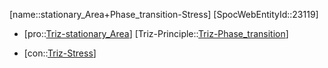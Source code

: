 ﻿---
type: TrizContradiction
aliases:
- stationary_Area+Phase_transition-Stress
license: CC BY-SA 4.0
copyright: https://github.com/SpocWeb
IsDeleted: false
IsReadOnly: false
Confidential: public
tags: 
- Triz/Contradiction
---
[name::stationary_Area+Phase_transition-Stress]
[SpocWebEntityId::23119]
+ [pro::[Triz-stationary_Area](tech/Triz/Parameter/Triz-stationary_Area.md)]
[Triz-Principle::[Triz-Phase_transition](tech/Triz/Principle/Triz-Phase_transition.md)]
- [con::[Triz-Stress](tech/Triz/Parameter/Triz-Stress.md)]


